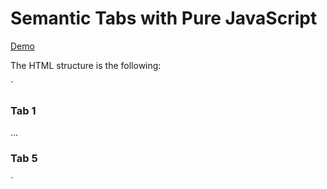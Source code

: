# Semantic Tabs with Pure JavaScript

[Demo](http://jsfiddle.net/ierhyna/c9hwgdyz/show)

The HTML structure is the following:

`
<div class="tabs">
    <div class="tab">
        <h3 class="tab-header">Tab 1</h3>
        <div class="tab-text"></div>
    </div>
    ...
    <div class="tab">
        <h3 class="tab-header">Tab 5</h3>
        <div class="tab-text"></div>
    </div>
</div>
`